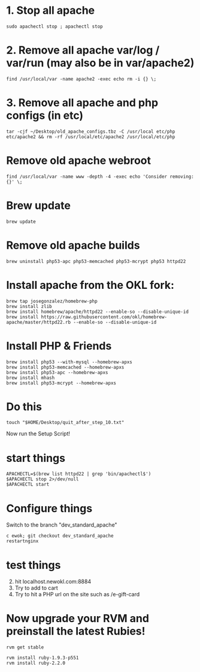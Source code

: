 # 1. Stop all apache
```
sudo apachectl stop ; apachectl stop
```

# 2. Remove all apache var/log / var/run (may also be in var/apache2)
```
find /usr/local/var -name apache2 -exec echo rm -i {} \;
```

# 3. Remove all apache and php configs (in etc)
```
tar -cjf ~/Desktop/old_apache_configs.tbz -C /usr/local etc/php etc/apache2 && rm -rf /usr/local/etc/apache2 /usr/local/etc/php
```

# Remove old apache webroot
```
find /usr/local/var -name www -depth -4 -exec echo 'Consider removing:  {}' \;
```

# Brew update
```
brew update
```

# Remove old apache builds

```
brew uninstall php53-apc php53-memcached php53-mcrypt php53 httpd22
```


# Install apache from the OKL fork:
```
brew tap josegonzalez/homebrew-php
brew install zlib
brew install homebrew/apache/httpd22 --enable-so --disable-unique-id
brew install https://raw.githubusercontent.com/okl/homebrew-apache/master/httpd22.rb --enable-so --disable-unique-id
```

# Install PHP & Friends
```
brew install php53 --with-mysql --homebrew-apxs
brew install php53-memcached --homebrew-apxs
brew install php53-apc --homebrew-apxs
brew install mhash
brew install php53-mcrypt --homebrew-apxs
```

# Do this
```
touch "$HOME/Desktop/quit_after_step_10.txt"
```

Now run the Setup Script!

# start things
```
APACHECTL=$(brew list httpd22 | grep 'bin/apachectl$')
$APACHECTL stop 2>/dev/null
$APACHECTL start

```

# Configure things
Switch to the branch "dev_standard_apache"
```
c ewok; git checkout dev_standard_apache
restartnginx
```

# test things

2. hit localhost.newokl.com:8884
3. Try to add to cart
4. Try to hit a PHP url on the site such as /e-gift-card


# Now upgrade your RVM and preinstall the latest Rubies!
```
rvm get stable

rvm install ruby-1.9.3-p551
rvm install ruby-2.2.0
```
